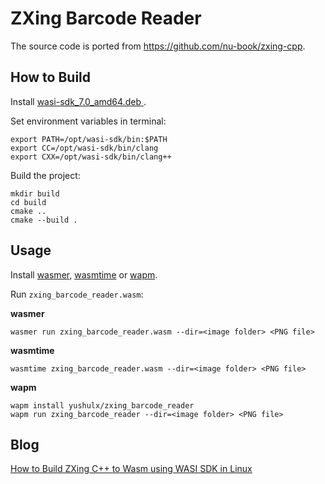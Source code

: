 # ZXing Barcode Reader

The source code is ported from https://github.com/nu-book/zxing-cpp.

## How to Build
Install [wasi-sdk_7.0_amd64.deb
](https://github.com/CraneStation/wasi-sdk/releases).

Set environment variables in terminal:

```
export PATH=/opt/wasi-sdk/bin:$PATH
export CC=/opt/wasi-sdk/bin/clang
export CXX=/opt/wasi-sdk/bin/clang++
```

Build the project:

```
mkdir build
cd build
cmake ..
cmake --build .
```

## Usage

Install [wasmer](https://github.com/wasmerio/wasmer), [wasmtime](https://github.com/CraneStation/wasmtime) or [wapm](https://wapm.io/help/install).

Run `zxing_barcode_reader.wasm`:

**wasmer**

```
wasmer run zxing_barcode_reader.wasm --dir=<image folder> <PNG file>

```

**wasmtime**

```
wasmtime zxing_barcode_reader.wasm --dir=<image folder> <PNG file>
```

**wapm**

```
wapm install yushulx/zxing_barcode_reader
wapm run zxing_barcode_reader --dir=<image folder> <PNG file>
```

## Blog
[How to Build ZXing C++ to Wasm using WASI SDK in Linux](https://medium.com/@yushulx/how-to-build-zxing-c-to-wasm-using-wasi-sdk-in-linux-c1c618ac83f4)



